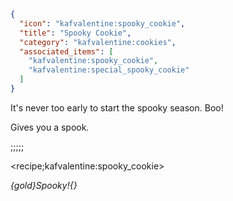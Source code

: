 ```json
{
  "icon": "kafvalentine:spooky_cookie",
  "title": "Spooky Cookie",
  "category": "kafvalentine:cookies",
  "associated_items": [
    "kafvalentine:spooky_cookie",
    "kafvalentine:special_spooky_cookie"
  ]
}
```

It's never too early to start the spooky season. Boo!

Gives you a spook.

;;;;;

<recipe;kafvalentine:spooky_cookie>

*{gold}Spooky!{}*